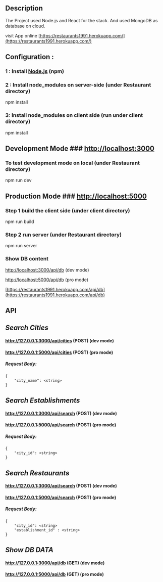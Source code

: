 ## Description
The Project used Node.js and React for the stack. And used MongoDB as database on cloud.

visit App online [https://restaurants1991.herokuapp.com/](https://restaurants1991.herokuapp.com/)

## Configuration :

### 1 : Install [Node.js](https://nodejs.org/en/) (npm) 

### 2 : Install node_modules on server-side (under Restaurant directory)
npm install

### 3: Install node_modules on client side  (run under client directory)
npm install    


## Development Mode  ### [http://localhost:3000](http://localhost:3000)
### To test development mode on local  (under Restaurant directory)
npm run dev       



## Production Mode   ### [http://localhost:5000](http://localhost:5000)
### Step 1 build the client side  (under client directory) 
npm run build
### Step 2 run server (under Restaurant directory)
npm run server 


### Show DB content 
[http://localhost:3000/api/db](http://localhost:3000/api/db)  (dev mode)

[http://localhost:5000/api/db](http://localhost:5000/api/db)  (pro mode)

[https://restaurants1991.herokuapp.com/api/db](https://restaurants1991.herokuapp.com/api/db)

## API

## *Search Cities*
#### http://127.0.0.1:3000/api/cities (POST) (dev mode)
#### http://127.0.0.1:5000/api/cities (POST) (pro mode)
##### Request Body:
	{
		"city_name": <string>	
	}


## *Search Establishments*
#### http://127.0.0.1:3000/api/search (POST) (dev mode)
#### http://127.0.0.1:5000/api/search (POST) (pro mode)
##### Request Body:
    {
        "city_id": <string>		
    }
    
    
## *Search Restaurants*
#### http://127.0.0.1:3000/api/search (POST) (dev mode)
#### http://127.0.0.1:5000/api/search (POST) (pro mode)
##### Request Body:
    {
        "city_id": <string>		
        "establishment_id" : <string>
    }
    
## *Show DB DATA*
#### http://127.0.0.1:3000/api/db (GET) (dev mode)
#### http://127.0.0.1:5000/api/db (GET) (pro mode)
